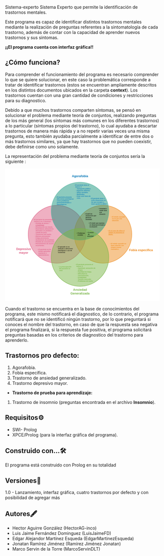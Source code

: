 Sistema-experto
Sistema Experto que permite la identificación de trastornos mentales.

Este programa es capaz de identificar distintos trastornos mentales mediante la realización de preguntas referentes a la sintomatología de cada trastorno, además de contar con la capacidad de aprender nuevos trastornos y sus síntomas.

**¡¡El programa cuenta con interfaz gráfica!!**

## ¿Cómo funciona?
Para comprender el funcionamiento del programa es necesario comprender lo que se quiere solucionar, en este caso la problemática corresponde a tratar de identificar trastornos (estos se encuentran ampliamente descritos en los distintos documentos ubicados en la carpeta **context**). Los trastornos cuentan con una gran cantidad de condiciones y restricciones para su diagnostico.

Debido a que muchos trastornos comparten síntomas, se pensó en solucionar el problema mediante teoría de conjuntos, realizando preguntas de los más general (los síntomas más comunes en los diferentes trastornos) a lo particular (síntomas propios del trastorno), lo cual ayudaba a descartar trastornos de manera más rápida y a no repetir varias veces una misma pregunta, esto también ayudaba parcialmente a identificar de entre dos o más trastornos similares, ya que hay trastornos que no pueden coexistir, debe definirse como uno solamente.

La representación del problema mediante teoría de conjuntos sería la siguiente :

![](Contexto/Diagrama%20en%20Venn%20Trastornos.png)

Cuando el trastorno se encuentra en la base de conocimientos del programa, este mismo notificará el diagnostico, de lo contrario, el programa notificará que no se identificó ningún trastorno, por lo que preguntará si conoces el nombre del trastorno, en caso de que la respuesta sea negativa el programa finalizará, si la respuesta fue positiva, el programa solicitará preguntas basadas en los criterios de diagnostico del trastorno para aprenderlo.

## Trastornos pro defecto:
1. Agorafobia.
2. Fobia especifica.
3. Trastorno de ansiedad generalizado.
4. Trastorno depresivo mayor.

- **Trastorno de prueba para aprendizaje:**
1. Trastorno de insomnio (preguntas encontrada en el archivo **Insomnio**).

## Requisitos⚙️
- SWI- Prolog
- XPCE/Prolog (para la interfaz gráfica del programa).

## Construido con...🛠️
El programa está construido con Prolog en su totalidad

## Versiones📓
1.0 - Lanzamiento, interfaz gráfica, cuatro trastornos por defecto y con posibilidad de agregar más

## Autores🖋️

- Hector Aguirre González (HectorAG-inco)
- Luis Jaime Fernández Dominguez (LuisJaimeFD)
- Edgar Alejandor Martínez Esqueda (EdgarMartinezEsqueda)
- Jonatan Ramírez Jiménez (Ramírez Jiménez Jonatan)
- Marco Servin de la Torre (MarcoServinDLT)
